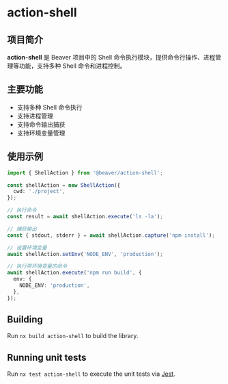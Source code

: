 # action-shell

## 项目简介

**action-shell** 是 Beaver 项目中的 Shell 命令执行模块，提供命令行操作、进程管理等功能，支持多种 Shell 命令和进程控制。

## 主要功能

- 支持多种 Shell 命令执行
- 支持进程管理
- 支持命令输出捕获
- 支持环境变量管理

## 使用示例

```typescript
import { ShellAction } from '@beaver/action-shell';

const shellAction = new ShellAction({
  cwd: './project',
});

// 执行命令
const result = await shellAction.execute('ls -la');

// 捕获输出
const { stdout, stderr } = await shellAction.capture('npm install');

// 设置环境变量
await shellAction.setEnv('NODE_ENV', 'production');

// 执行带环境变量的命令
await shellAction.execute('npm run build', {
  env: {
    NODE_ENV: 'production',
  },
});
```

## Building

Run `nx build action-shell` to build the library.

## Running unit tests

Run `nx test action-shell` to execute the unit tests via [Jest](https://jestjs.io).
